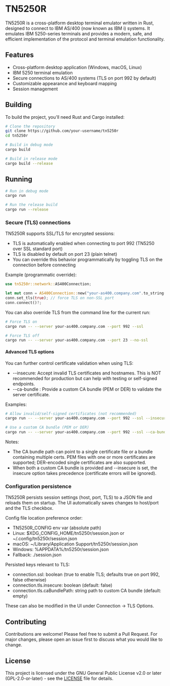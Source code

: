 # TN5250R

TN5250R is a cross-platform desktop terminal emulator written in Rust, designed to connect to IBM AS/400 (now known as IBM i) systems. It emulates IBM 5250-series terminals and provides a modern, safe, and efficient implementation of the protocol and terminal emulation functionality.

## Features

- Cross-platform desktop application (Windows, macOS, Linux)
- IBM 5250 terminal emulation
- Secure connections to AS/400 systems (TLS on port 992 by default)
- Customizable appearance and keyboard mapping
- Session management

## Building

To build the project, you'll need Rust and Cargo installed:

```bash
# Clone the repository
git clone https://github.com/your-username/tn5250r
cd tn5250r

# Build in debug mode
cargo build

# Build in release mode
cargo build --release
```

## Running

```bash
# Run in debug mode
cargo run

# Run the release build
cargo run --release
```

### Secure (TLS) connections

TN5250R supports SSL/TLS for encrypted sessions:

- TLS is automatically enabled when connecting to port 992 (TN5250 over SSL standard port)
- TLS is disabled by default on port 23 (plain telnet)
- You can override this behavior programmatically by toggling TLS on the connection before connecting

Example (programmatic override):

```rust
use tn5250r::network::AS400Connection;

let mut conn = AS400Connection::new("your-as400.company.com".to_string(), 23);
conn.set_tls(true); // force TLS on non-SSL port
conn.connect()?;
```

You can also override TLS from the command line for the current run:

```bash
# Force TLS on
cargo run -- --server your-as400.company.com --port 992 --ssl

# Force TLS off
cargo run -- --server your-as400.company.com --port 23 --no-ssl
```

#### Advanced TLS options

You can further control certificate validation when using TLS:

- --insecure: Accept invalid TLS certificates and hostnames. This is NOT recommended for production but can help with testing or self-signed endpoints.
- --ca-bundle <path>: Provide a custom CA bundle (PEM or DER) to validate the server certificate.

Examples:

```bash
# Allow invalid/self-signed certificates (not recommended)
cargo run -- --server your-as400.company.com --port 992 --ssl --insecure

# Use a custom CA bundle (PEM or DER)
cargo run -- --server your-as400.company.com --port 992 --ssl --ca-bundle ./certs/ibmi-ca.pem
```

Notes:
- The CA bundle path can point to a single certificate file or a bundle containing multiple certs. PEM files with one or more certificates are supported; DER-encoded single certificates are also supported.
- When both a custom CA bundle is provided and --insecure is set, the insecure option takes precedence (certificate errors will be ignored).

### Configuration persistence

TN5250R persists session settings (host, port, TLS) to a JSON file and reloads them on startup. The UI automatically saves changes to host/port and the TLS checkbox.

Config file location preference order:
- TN5250R_CONFIG env var (absolute path)
- Linux: $XDG_CONFIG_HOME/tn5250r/session.json or ~/.config/tn5250r/session.json
- macOS: ~/Library/Application Support/tn5250r/session.json
- Windows: %APPDATA%/tn5250r/session.json
- Fallback: ./session.json

Persisted keys relevant to TLS:

- connection.ssl: boolean (true to enable TLS; defaults true on port 992, false otherwise)
- connection.tls.insecure: boolean (default: false)
- connection.tls.caBundlePath: string path to custom CA bundle (default: empty)

These can also be modified in the UI under Connection → TLS Options.

## Contributing

Contributions are welcome! Please feel free to submit a Pull Request. For major changes, please open an issue first to discuss what you would like to change.

## License

This project is licensed under the GNU General Public License v2.0 or later (GPL-2.0-or-later) - see the [LICENSE](LICENSE) file for details.